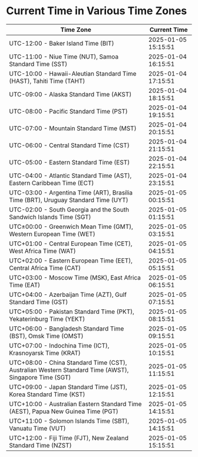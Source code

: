 # Current Time in Various Time Zones

| Time Zone | Current Time |
|-----------|--------------|
| UTC-12:00 - Baker Island Time (BIT) | 2025-01-05 15:15:51 |
| UTC-11:00 - Niue Time (NUT), Samoa Standard Time (SST) | 2025-01-04 16:15:51 |
| UTC-10:00 - Hawaii-Aleutian Standard Time (HAST), Tahiti Time (TAHT) | 2025-01-04 17:15:51 |
| UTC-09:00 - Alaska Standard Time (AKST) | 2025-01-04 18:15:51 |
| UTC-08:00 - Pacific Standard Time (PST) | 2025-01-04 19:15:51 |
| UTC-07:00 - Mountain Standard Time (MST) | 2025-01-04 20:15:51 |
| UTC-06:00 - Central Standard Time (CST) | 2025-01-04 21:15:51 |
| UTC-05:00 - Eastern Standard Time (EST) | 2025-01-04 22:15:51 |
| UTC-04:00 - Atlantic Standard Time (AST), Eastern Caribbean Time (ECT) | 2025-01-04 23:15:51 |
| UTC-03:00 - Argentina Time (ART), Brasília Time (BRT), Uruguay Standard Time (UYT) | 2025-01-05 00:15:51 |
| UTC-02:00 - South Georgia and the South Sandwich Islands Time (SGT) | 2025-01-05 01:15:51 |
| UTC±00:00 - Greenwich Mean Time (GMT), Western European Time (WET) | 2025-01-05 03:15:51 |
| UTC+01:00 - Central European Time (CET), West Africa Time (WAT) | 2025-01-05 04:15:51 |
| UTC+02:00 - Eastern European Time (EET), Central Africa Time (CAT) | 2025-01-05 05:15:51 |
| UTC+03:00 - Moscow Time (MSK), East Africa Time (EAT) | 2025-01-05 06:15:51 |
| UTC+04:00 - Azerbaijan Time (AZT), Gulf Standard Time (GST) | 2025-01-05 07:15:51 |
| UTC+05:00 - Pakistan Standard Time (PKT), Yekaterinburg Time (YEKT) | 2025-01-05 08:15:51 |
| UTC+06:00 - Bangladesh Standard Time (BST), Omsk Time (OMST) | 2025-01-05 09:15:51 |
| UTC+07:00 - Indochina Time (ICT), Krasnoyarsk Time (KRAT) | 2025-01-05 10:15:51 |
| UTC+08:00 - China Standard Time (CST), Australian Western Standard Time (AWST), Singapore Time (SGT) | 2025-01-05 11:15:51 |
| UTC+09:00 - Japan Standard Time (JST), Korea Standard Time (KST) | 2025-01-05 12:15:51 |
| UTC+10:00 - Australian Eastern Standard Time (AEST), Papua New Guinea Time (PGT) | 2025-01-05 14:15:51 |
| UTC+11:00 - Solomon Islands Time (SBT), Vanuatu Time (VUT) | 2025-01-05 14:15:51 |
| UTC+12:00 - Fiji Time (FJT), New Zealand Standard Time (NZST) | 2025-01-05 15:15:51 |
